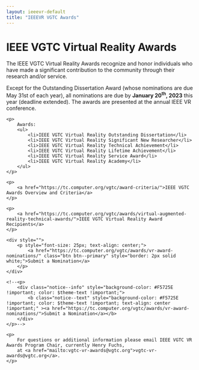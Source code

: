 ```yaml
---
layout: ieeevr-default
title: "IEEEVR VGTC Awards"
---
```


<div>
    <h1>IEEE VGTC Virtual Reality Awards</h1>
    <p>
        The IEEE VGTC Virtual Reality Awards recognize and honor individuals who have made a significant contribution 
        to the community through their research and/or service. 
    </p>
    <p>
        Except for the Outstanding Dissertation Award (whose nominations are due May 31st of each year), all nominations 
        are due by <strong>January 20<sup>th</sup>, 2023</strong> this year (deadline extended). The awards are presented at the annual IEEE VR conference.
    </p>

    <p>
        Awards:
        <ul>
            <li>IEEE VGTC Virtual Reality Outstanding Dissertation</li>
            <li>IEEE VGTC Virtual Reality Significant New Researcher</li>
            <li>IEEE VGTC Virtual Reality Technical Achievement</li>
            <li>IEEE VGTC Virtual Reality Lifetime Achievement</li>
            <li>IEEE VGTC Virtual Reality Service Award</li>
            <li>IEEE VGTC Virtual Reality Academy</li>
        </ul>
    </p>

    <p>
        <a href="https://tc.computer.org/vgtc/award-criteria/">IEEE VGTC Awards Overview and Criteria</a>
    </p>

    <p>
        <a href="https://tc.computer.org/vgtc/awards/virtual-augmented-reality-technical-awards/">IEEE VGTC Virtual Reality Award Recipients</a>
    </p>

    <div style="">
        <p style="font-size: 25px; text-align: center;">
            <a href="https://tc.computer.org/vgtc/awards/vr-award-nominations/" class="btn btn--primary" style="border: 2px solid white;">Submit a Nomination</a>
        </p>
    </div>

    <!--<p>
        <div class="notice--info" style="background-color: #F5725E !important; color: $theme-text !important;">
            <b class="notice--text" style="background-color: #F5725E !important; color: $theme-text !important; text-align: center !important;" ><a href="https://tc.computer.org/vgtc/awards/vr-award-nominations/">Submit a Nomination</a></b>
        </div>
    </p>-->

    <p>
        For questions or additional information please email IEEE VGTC VR Awards Program Chair, currently Henry Fuchs, 
        at <a href="mailto:vgtc-vr-awards@vgtc.org">vgtc-vr-awards@vgtc.org</a>.
    </p>

</div>








<!-- OLDER VERSION

<div>
<h1> Nominate VGTC VR/AR Career &amp; Technical Achievement Awards </h1>

<p>
The IEEE VGTC Virtual and Augmented Reality Technical Awards program recognizes individuals who have made a significant contribution to the community through their research.
</p>

<p>
    The awards will be presented at the 2021 IEEE VR conference. 
</p>


<h3>Submissions</h3>

<p>
    Anyone may nominate individuals by completing the nomination form below or by emailing the Chair (Henry Fuchs) at <a href="mailto:vgtc-vr-awards@vgtc.org">vgtc-vr-awards@vgtc.org</a> with a brief nomination by October 31, 2020.
</p>

<p>
    Nomination form: <a href="https://forms.gle/KFH3SdfcVp5iUbik8">https://forms.gle/KFH3SdfcVp5iUbik8</a><br>
    Nomination criteria can be found here: <a href="https://bit.ly/2WYCdaa">https://bit.ly/2WYCdaa</a>    
</p>

<p>
    If you are sending a nomination by email, please include the following information:
    <ul>
        <li>The name and affiliation of the candidate;</li>
        <li>A brief summary of the individual’s technical achievement or career;</li>
        <li>CV or link webpage of the individual;</li>
    </ul>
</p>

<h3>Evaluation</h3>

<p>
All nominations will be reviewed by the IEEE VGTC Virtual and Augmented Reality Technical Awards Committee.    
</p>

<p>
    For past recipients please see the VGTC’s VR/AR awards webpage: <a href="http://vgtc.org/content/virtual-and-augmented-reality-technical-awards">http://vgtc.org/content/virtual-and-augmented-reality-technical-awards</a>
</p>

    
</div>
-->
